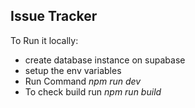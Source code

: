 ## Issue Tracker

To Run it locally:
- create database instance on supabase
- setup the env variables
- Run Command *npm run dev*
- To check build run *npm run build*

  

